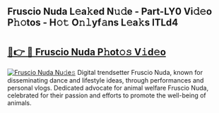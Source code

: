 ## Fruscio Nuda L𝚎a𝚔ed N𝚞𝚍e - Part-LY0 Vi𝚍𝚎o P𝚑𝚘tos - H𝚘𝚝 O𝚗𝚕yf𝚊ns L𝚎a𝚔s lTLd4

# <h2><a href="http://kf3z0xg.oniu.top/?m=Fruscio+Nuda">🔗👉 🔴 Fruscio Nuda P𝚑ot𝚘𝚜 V𝚒d𝚎o</a></h2>

[![Fruscio Nuda Nu𝚍e𝚜](https://i.imgur.com/0qMVB7G.gif)](http://kf3z0xg.oniu.top/?m=Fruscio+Nuda)
Digital trendsetter Fruscio Nuda, known for disseminating dance and lifestyle ideas, through performances and personal vlogs. Dedicated advocate for animal welfare Fruscio Nuda, celebrated for their passion and efforts to promote the well-being of animals.  
